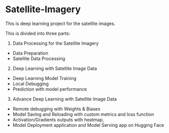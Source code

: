 # Satellite-Imagery
This is deep learning project for the satellite images. 

This is divided into three parts:

1. Data Processing for the Satellite Imagery
- Data Preparation
- Satellite Data Processing
  
2. Deep Learning with Satellite Image Data
- Deep Learning Model Training
- Local Debugging
- Prediction with model performance
  
3. Advance Deep Learning with Satellite Image Data
-  Remote debugging with Weights & Biases
- Model Saving and Reloading with custom metrics and loss function 
- Activation/Gradients outputs with heatmap, 
- Model Deployment application and Model Serving app on Hugging Face
